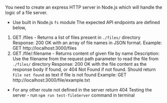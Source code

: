  You need to create an express HTTP server in Node.js which will handle the logic of a file server.
- Use built in Node.js `fs` module
The expected API endpoints are defined below,
1. GET /files - Returns a list of files present in `./files/` directory
Response: 200 OK with an array of file names in JSON format.
Example: GET http://localhost:3000/files
2. GET /file/:filename - Returns content of given file by name
    Description: Use the filename from the request path parameter to read the file from `./files/` directory
    Response: 200 OK with the file content as the response body if found, or 404 Not Found if not found. Should return `File not found` as text if file is not found
    Example: GET http://localhost:3000/file/example.txt
- For any other route not defined in the server return 404
Testing the server - run `npm run test-fileServer` command in terminal